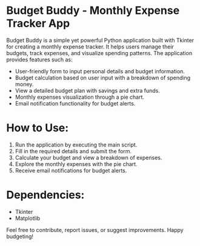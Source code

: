 
# Budget Buddy - Monthly Expense Tracker App

Budget Buddy is a simple yet powerful Python application built with Tkinter for creating a monthly expense tracker. It helps users manage their budgets, track expenses, and visualize spending patterns. The application provides features such as:

- User-friendly form to input personal details and budget information.
- Budget calculation based on user input with a breakdown of spending money.
- View a detailed budget plan with savings and extra funds.
- Monthly expenses visualization through a pie chart.
- Email notification functionality for budget alerts.

# How to Use:

1. Run the application by executing the main script.
2. Fill in the required details and submit the form.
3. Calculate your budget and view a breakdown of expenses.
4. Explore the monthly expenses with the pie chart.
5. Receive email notifications for budget alerts.

# Dependencies:

- Tkinter
- Matplotlib

Feel free to contribute, report issues, or suggest improvements. Happy budgeting!

